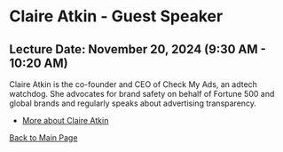 # Claire Atkin - Guest Speaker

## Lecture Date: November 20, 2024 (9:30 AM - 10:20 AM)

Claire Atkin is the co-founder and CEO of Check My Ads, an adtech watchdog. She advocates for brand safety on behalf of Fortune 500 and global brands and regularly speaks about advertising transparency.

- [More about Claire Atkin](https://checkmyads.org)

[Back to Main Page](../README.md)
